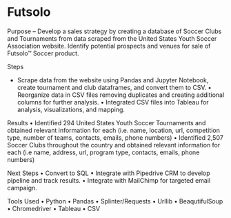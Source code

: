 # Futsolo

Purpose – Develop a sales strategy by creating a database of Soccer Clubs and Tournaments from data scraped from the United States Youth Soccer Association website. Identify potential prospects and venues for sale of Futsolo™ Soccer product. 

Steps
  *	Scrape data from the website using Pandas and Jupyter Notebook, create tournament and club dataframes, and convert them to CSV.
  •	Reorganize data in CSV files removing duplicates and creating additional columns for further analysis.
  •	Integrated CSV files into Tableau for analysis, visualizations, and mapping.

Results
  •	Identified 294 United States Youth Soccer Tournaments and obtained relevant information for each (i.e. name, location, url, competition type, number of teams, contacts, emails, phone numbers)
  •	Identified 2,507 Soccer Clubs throughout the country and obtained relevant information for each (i.e name, address, url, program type, contacts, emails, phone numbers)

Next Steps
•	Convert to SQL
•	Integrate with Pipedrive CRM to develop pipeline and track results.
•	Integrate with MailChimp for targeted email campaign.

Tools Used
•	Python
•	Pandas
•	Splinter/Requests
•	Urllib
•	BeaqutifulSoup
•	Chromedriver
•	Tableau
•	CSV
